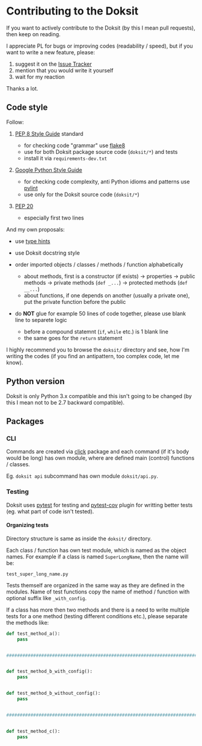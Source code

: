 # Contributing to the Doksit

If you want to actively contribute to the Doksit (by this I mean pull requests), then keep on reading.

I appreciate PL for bugs or improving codes (readability / speed), but if you 
want to write a new feature, please:

1. suggest it on the [Issue Tracker](https://github.com/nait-aul/doksit/issues)
2. mention that you would write it yourself
3. wait for my reaction

Thanks a lot.

## Code style

Follow:

1. [PEP 8 Style Guide](https://www.python.org/dev/peps/pep-0008/) standard

    - for checking code "grammar" use [flake8](https://pypi.python.org/pypi/flake8)
    - use for both Doksit package source code (`doksit/*`) and tests
    - install it via `requirements-dev.txt`

2. [Google Python Style Guide](http://google.github.io/styleguide/pyguide.html)

    - for checking code complexity, anti Python idioms and patterns use [pylint](https://www.pylint.org/)
    - use only for the Doksit source code (`doksit/*`)

3. [PEP 20](https://www.python.org/dev/peps/pep-0020/)

    - especially first two lines

And my own proposals:

- use [type hints](https://www.python.org/dev/peps/pep-0484/)
- use Doksit docstring style
- order imported objects / classes / methods / function alphabetically

    - about methods, first is a constructor (if exists) -> properties ->
    public methods -> private methods (`def _...`) -> protected methods
    (`def __...`)
    - about functions, if one depends on another (usually a private one), put
    the private function before the public

- do **NOT** glue for example 50 lines of code together, please use blank line to separete logic

    - before a compound statemnt (`if`, `while` etc.) is 1 blank line
    - the same goes for the `return` statement

I highly recommend you to browse the `doksit/` directory and see, how I'm writing the codes (if you find an antipattern, too complex code, let me know).

## Python version

Doksit is only Python 3.x compatible and this isn't going to be changed (by this I mean not to be 2.7 backward compatible).

## Packages

### CLI

Commands are created via [click](http://click.pocoo.org/6/) package and each command (if it's body would be long) has own module, where are defined main (control) functions / classes.

Eg. `doksit api` subcommand has own module `doksit/api.py`.

### Testing

Doksit uses [pytest](http://docs.pytest.org/en/latest/) for testing and [pytest-cov](http://pytest-cov.readthedocs.io/en/latest/readme.html) plugin for writting better tests (eg. what part of code isn't tested).

#### Organizing tests

Directory structure is same as inside the `doksit/` directory.

Each class / function has own test module, which is named as the object names. For example if a class is named `SuperLongName`, then the name will be:

```
test_super_long_name.py
```

Tests themself are organized in the same way as they are defined in the modules. Name of test functions copy the name of method / function with optional suffix like `_with_config`.

If a class has more then two methods and there is a need to write multiple tests for a one method (testing different conditions etc.), please separate the methods like:

```python
def test_method_a():
    pass


##############################################################################


def test_method_b_with_config():
    pass


def test_method_b_without_config():
    pass


##############################################################################


def test_method_c():
    pass
```
